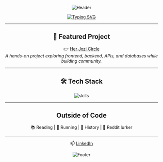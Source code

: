 <div align="center">

![Header](https://capsule-render.vercel.app/api?type=waving&color=6C63FF&height=150&section=header&text=Hi%20I'm%20Antonette%20👾&fontColor=fff&fontSize=35)

[![Typing SVG](https://readme-typing-svg.herokuapp.com?font=Fira+Code&size=22&pause=1000&color=6C63FF&center=true&vCenter=true&width=650&lines=Aspiring+Software+Engineer;Quality+Assurance+%26+Testing+Engineering;Driven+%26+Results-Oriented;Collaborator+%26+Team+Player;Creative+Frontend+Enthusiast;Community+Builder+at+Heart)](https://git.io/typing-svg)

---

## 🚀 Featured Project  
👉 [Her Jozi Circle](https://github.com/nettemhandu/Her-Jozi-Circle)  
*A hands-on project exploring frontend, backend, APIs, and databases while building community.*  

---

## 🛠️ Tech Stack  
![skills](https://skillicons.dev/icons?i=python,java,flask,html,css,js,mysql,postman)

---

## Outside of Code  
📚 Reading | 🏃 Running | 🏺 History | 👀 Reddit lurker 

---

📫 [LinkedIn](https://www.linkedin.com/in/antonette-mhandu-2447a9240)

![Footer](https://capsule-render.vercel.app/api?type=waving&color=6C63FF&height=100&section=footer)

</div>
